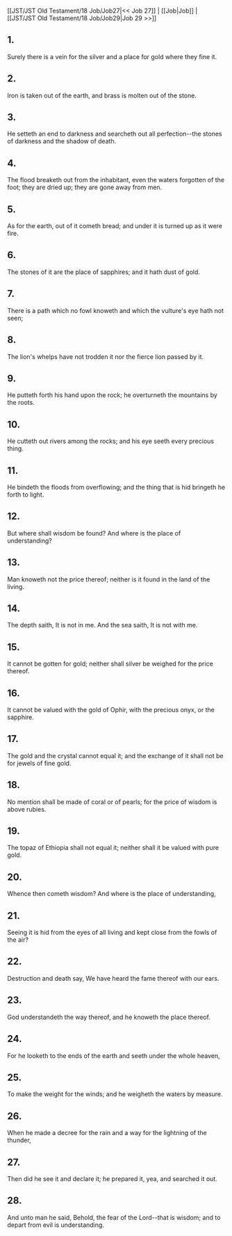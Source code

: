 [[JST/JST Old Testament/18 Job/Job27|<< Job 27]] | [[Job|Job]] | [[JST/JST Old Testament/18 Job/Job29|Job 29 >>]]
## 1.
Surely there is a vein for the silver and a place for gold where they fine it.
## 2.
Iron is taken out of the earth, and brass is molten out of the stone.
## 3.
He setteth an end to darkness and searcheth out all perfection\--the stones of darkness and the shadow of death.
## 4.
The flood breaketh out from the inhabitant, even the waters forgotten of the foot; they are dried up; they are gone away from men.
## 5.
As for the earth, out of it cometh bread; and under it is turned up as it were fire.
## 6.
The stones of it are the place of sapphires; and it hath dust of gold.
## 7.
There is a path which no fowl knoweth and which the vulture\'s eye hath not seen;
## 8.
The lion\'s whelps have not trodden it nor the fierce lion passed by it.
## 9.
He putteth forth his hand upon the rock; he overturneth the mountains by the roots.
## 10.
He cutteth out rivers among the rocks; and his eye seeth every precious thing.
## 11.
He bindeth the floods from overflowing; and the thing that is hid bringeth he forth to light.
## 12.
But where shall wisdom be found? And where is the place of understanding?
## 13.
Man knoweth not the price thereof; neither is it found in the land of the living.
## 14.
The depth saith, It is not in me. And the sea saith, It is not with me.
## 15.
It cannot be gotten for gold; neither shall silver be weighed for the price thereof.
## 16.
It cannot be valued with the gold of Ophir, with the precious onyx, or the sapphire.
## 17.
The gold and the crystal cannot equal it; and the exchange of it shall not be for jewels of fine gold.
## 18.
No mention shall be made of coral or of pearls; for the price of wisdom is above rubies.
## 19.
The topaz of Ethiopia shall not equal it; neither shall it be valued with pure gold.
## 20.
Whence then cometh wisdom? And where is the place of understanding,
## 21.
Seeing it is hid from the eyes of all living and kept close from the fowls of the air?
## 22.
Destruction and death say, We have heard the fame thereof with our ears.
## 23.
God understandeth the way thereof, and he knoweth the place thereof.
## 24.
For he looketh to the ends of the earth and seeth under the whole heaven,
## 25.
To make the weight for the winds; and he weigheth the waters by measure.
## 26.
When he made a decree for the rain and a way for the lightning of the thunder,
## 27.
Then did he see it and declare it; he prepared it, yea, and searched it out.
## 28.
And unto man he said, Behold, the fear of the Lord\--that is wisdom; and to depart from evil is understanding.

